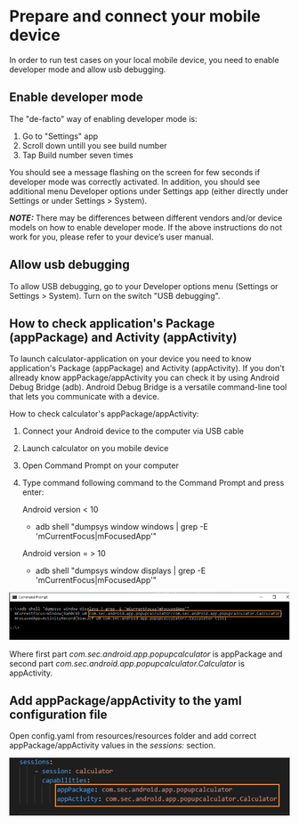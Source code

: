 # Prepare and connect your mobile device

In order to run test cases on your local mobile device, you need to enable developer mode and allow usb debugging.

## Enable developer mode

The "de-facto" way of enabling developer mode is:

1. Go to "Settings" app
2. Scroll down untill you see build number
3. Tap Build number seven times

You should see a message flashing on the screen for few seconds if developer mode was correctly activated. In addition, you should see additional menu Developer options under Settings app (either directly under Settings or under Settings > System).

**_NOTE:_** There may be differences between different vendors and/or device models on how to enable developer mode. If the above instructions do not work for you, please refer to your device’s user manual.

## Allow usb debugging

To allow USB debugging, go to your Developer options menu (Settings or Settings > System). Turn on the switch "USB debugging".

## How to check application's Package (appPackage) and Activity (appActivity)

To launch calculator-application on your device you need to know application's Package (appPackage) and Activity (appActivity).
If you don't allready know appPackage/appActivity you can check it by using Android Debug Bridge (adb). Android Debug Bridge is a versatile command-line tool that lets you communicate with a device.

How to check calculator's appPackage/appActivity:
1) Connect your Android device to the computer via USB cable
2) Launch calculator on you mobile device
3) Open Command Prompt on your computer
4) Type command following command to the Command Prompt and press enter:
    
    Android version < 10
    - adb shell "dumpsys window windows | grep -E 'mCurrentFocus|mFocusedApp'"
    
    Android version = > 10
    - adb shell "dumpsys window displays | grep -E 'mCurrentFocus|mFocusedApp'"

![appPackage/appActivity cmd Screen Shot][appPackage-appActivity]

[appPackage-appActivity]: ./images/appPackage_appActivity.png

Where first part _com.sec.android.app.popupcalculator_ is appPackage and second part _com.sec.android.app.popupcalculator.Calculator_ is appActivity.

## Add appPackage/appActivity to the yaml configuration file

Open config.yaml from resources/resources folder and add correct appPackage/appActivity values in the _sessions:_ section.

![yaml appPackage/appActivity Screen Shot][yaml-appPackage-appActivity]

[yaml-appPackage-appActivity]: ./images/yaml_appPackage_appActivity.png